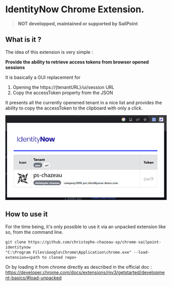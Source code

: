 # IdentityNow Chrome Extension.

> **NOT developped, maintained or supported by SailPoint**

## What is it ?

The idea of this extension is very simple :

**Provide the ability to retrieve access tokens from browser opened sessions**

It is basically a GUI replacement for 
1. Opening the https://{tenantURL}/ui/session URL
2. Copy the accessToken property from the JSON

It presents all the currently openened tenant in a nice list and provides the ability to copy the accessToken to the clipboard with only a click.


![Identity Now Extension](https://raw.githubusercontent.com/christophe-chazeau-sp/chrome-sailpoint-identitynow/master/images/README/extension-screenshot.png)

## How to use it
For the time being, it's only possible to use it via an unpacked extension like so, from the command line.

```
git clone https://github.com/christophe-chazeau-sp/chrome-sailpoint-identitynow
"C:\Program Files\Google\Chrome\Application\chrome.exe" --load-extension=<path to cloned repo>
```

Or by loading it from chrome directly as described in the official doc : https://developer.chrome.com/docs/extensions/mv3/getstarted/development-basics/#load-unpacked
